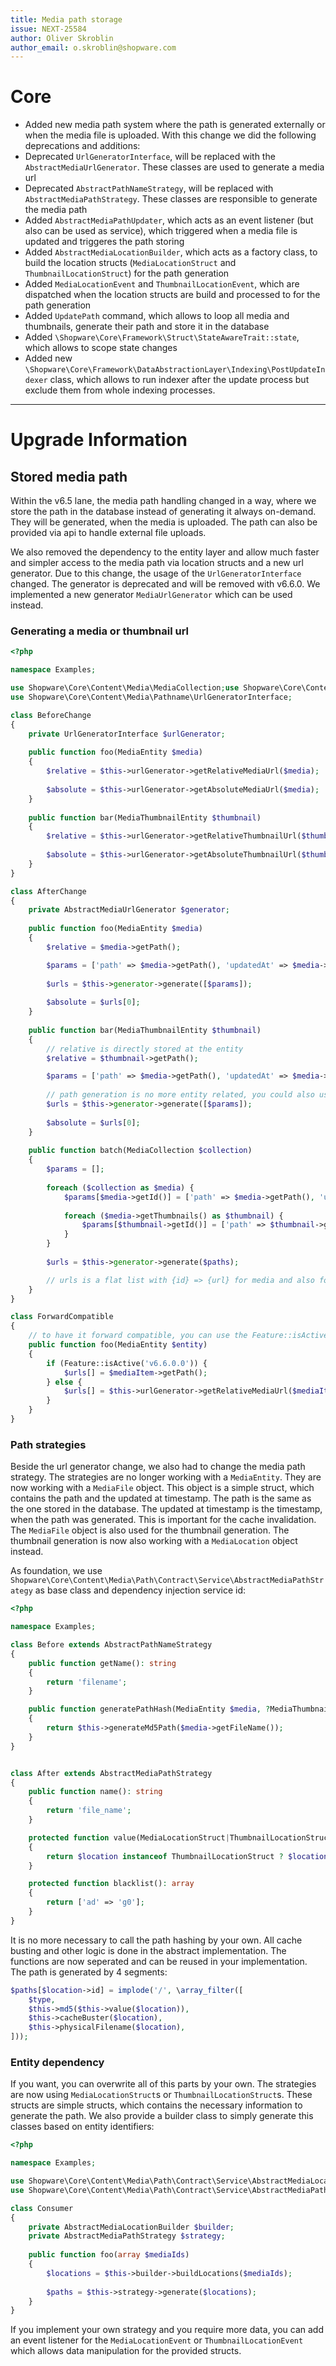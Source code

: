 ```yaml
---
title: Media path storage
issue: NEXT-25584
author: Oliver Skroblin
author_email: o.skroblin@shopware.com
---
```

# Core
* Added new media path system where the path is generated externally or when the media file is uploaded. With this change we did the following deprecations and additions:
* Deprecated `UrlGeneratorInterface`, will be replaced with the `AbstractMediaUrlGenerator`. These classes are used to generate a media url
* Deprecated `AbstractPathNameStrategy`, will be replaced with `AbstractMediaPathStrategy`. These classes are responsible to generate the media path
* Added `AbstractMediaPathUpdater`, which acts as an event listener (but also can be used as service), which triggered when a media file is updated and triggeres the path storing
* Added `AbstractMediaLocationBuilder`, which acts as a factory class, to build the location structs (`MediaLocationStruct` and `ThumbnailLocationStruct`) for the path generation
* Added `MediaLocationEvent` and `ThumbnailLocationEvent`, which are dispatched when the location structs are build and processed to for the path generation
* Added `UpdatePath` command, which allows to loop all media and thumbnails, generate their path and store it in the database
* Added `\Shopware\Core\Framework\Struct\StateAwareTrait::state`, which allows to scope state changes
* Added new `\Shopware\Core\Framework\DataAbstractionLayer\Indexing\PostUpdateIndexer` class, which allows to run indexer after the update process but exclude them from whole indexing processes.
___
# Upgrade Information
## Stored media path
Within the v6.5 lane, the media path handling changed in a way, where we store the path in the database instead of generating it always on-demand. 
They will be generated, when the media is uploaded. The path can also be provided via api to handle external file uploads.

We also removed the dependency to the entity layer and allow much faster and simpler access to the media path via location structs and a new url generator.
Due to this change, the usage of the `UrlGeneratorInterface` changed. The generator is deprecated and will be removed with v6.6.0. We implemented a new generator `MediaUrlGenerator` which can be used instead.

### Generating a media or thumbnail url
```php
<?php 

namespace Examples;

use Shopware\Core\Content\Media\MediaCollection;use Shopware\Core\Content\Media\MediaEntity;use Shopware\Core\Content\Media\Path\Contract\Service\AbstractMediaUrlGenerator;
use Shopware\Core\Content\Media\Pathname\UrlGeneratorInterface;

class BeforeChange
{
    private UrlGeneratorInterface $urlGenerator;
    
    public function foo(MediaEntity $media) 
    {
        $relative = $this->urlGenerator->getRelativeMediaUrl($media);
        
        $absolute = $this->urlGenerator->getAbsoluteMediaUrl($media);
    }
    
    public function bar(MediaThumbnailEntity $thumbnail) 
    {
        $relative = $this->urlGenerator->getRelativeThumbnailUrl($thumbnail);
        
        $absolute = $this->urlGenerator->getAbsoluteThumbnailUrl($thumbnail);
    }
}

class AfterChange
{
    private AbstractMediaUrlGenerator $generator;
    
    public function foo(MediaEntity $media) 
    {
        $relative = $media->getPath();

        $params = ['path' => $media->getPath(), 'updatedAt' => $media->getUpdatedAt()];
        
        $urls = $this->generator->generate([$params]);
        
        $absolute = $urls[0];
    }
    
    public function bar(MediaThumbnailEntity $thumbnail) 
    {
        // relative is directly stored at the entity
        $relative = $thumbnail->getPath();

        $params = ['path' => $media->getPath(), 'updatedAt' => $media->getUpdatedAt()];
        
        // path generation is no more entity related, you could also use partial entity loading and you can also call it in batch, see below
        $urls = $this->generator->generate([$params]);
        
        $absolute = $urls[0];
    }
    
    public function batch(MediaCollection $collection) 
    {
        $params = [];
        
        foreach ($collection as $media) {
            $params[$media->getId()] = ['path' => $media->getPath(), 'updatedAt' => $media->getUpdatedAt()];
            
            foreach ($media->getThumbnails() as $thumbnail) {
                $params[$thumbnail->getId()] = ['path' => $thumbnail->getPath(), 'updatedAt' => $thumbnail->getUpdatedAt()];
            }
        }
        
        $urls = $this->generator->generate($paths);

        // urls is a flat list with {id} => {url} for media and also for thumbnails        
    }
}

class ForwardCompatible
{
    // to have it forward compatible, you can use the Feature::isActive('v6.6.0.0') function
    public function foo(MediaEntity $entity) 
    {
        if (Feature::isActive('v6.6.0.0')) {
            $urls[] = $mediaItem->getPath();
        } else {
            $urls[] = $this->urlGenerator->getRelativeMediaUrl($mediaItem);
        }
    }
}
```

### Path strategies
Beside the url generator change, we also had to change the media path strategy. The strategies are no longer working with a `MediaEntity`. They are now working with a `MediaFile` object. This object is a simple struct, which contains the path and the updated at timestamp. The path is the same as the one stored in the database. The updated at timestamp is the timestamp, when the path was generated. This is important for the cache invalidation. The `MediaFile` object is also used for the thumbnail generation. The thumbnail generation is now also working with a `MediaLocation` object instead.

As foundation, we use `Shopware\Core\Content\Media\Path\Contract\Service\AbstractMediaPathStrategy` as base class and dependency injection service id:

```php
<?php

namespace Examples;

class Before extends AbstractPathNameStrategy
{
    public function getName(): string
    {
        return 'filename';
    }

    public function generatePathHash(MediaEntity $media, ?MediaThumbnailEntity $thumbnail = null): ?string
    {
        return $this->generateMd5Path($media->getFileName());
    }
}


class After extends AbstractMediaPathStrategy
{
    public function name(): string
    {
        return 'file_name';
    }

    protected function value(MediaLocationStruct|ThumbnailLocationStruct $location): ?string
    {
        return $location instanceof ThumbnailLocationStruct ? $location->media->fileName : $location->fileName;
    }

    protected function blacklist(): array
    {
        return ['ad' => 'g0'];
    }
}
```

It is no more necessary to call the path hashing by your own. All cache busting and other logic is done in the abstract implementation. The functions are now seperated and can be reused in your implementation.
The path is generated by 4 segments:

```php
$paths[$location->id] = implode('/', \array_filter([
    $type,
    $this->md5($this->value($location)),
    $this->cacheBuster($location),
    $this->physicalFilename($location),
]));
```

### Entity dependency
If you want, you can overwrite all of this parts by your own. The strategies are now using `MediaLocationStruct`s or `ThumbnailLocationStruct`s. 
These structs are simple structs, which contains the necessary information to generate the path. We also provide a builder class to simply generate this classes based on entity identifiers:

```php
<?php

namespace Examples;

use Shopware\Core\Content\Media\Path\Contract\Service\AbstractMediaLocationBuilder;
use Shopware\Core\Content\Media\Path\Contract\Service\AbstractMediaPathStrategy;

class Consumer
{
    private AbstractMediaLocationBuilder $builder;
    private AbstractMediaPathStrategy $strategy;
    
    public function foo(array $mediaIds)
    {
        $locations = $this->builder->buildLocations($mediaIds);
        
        $paths = $this->strategy->generate($locations);        
    }
}
```

If you implement your own strategy and you require more data, you can add an event listener for the `MediaLocationEvent` or `ThumbnailLocationEvent` which allows data manipulation for the provided structs.
